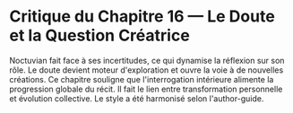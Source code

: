 # Critique du Chapitre 16 — Le Doute et la Question Créatrice
Noctuvian fait face à ses incertitudes, ce qui dynamise la réflexion sur son rôle.
Le doute devient moteur d'exploration et ouvre la voie à de nouvelles créations.
Ce chapitre souligne que l'interrogation intérieure alimente la progression globale du récit.
Il fait le lien entre transformation personnelle et évolution collective.
Le style a été harmonisé selon l'author-guide.
